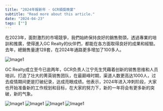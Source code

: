 ```yaml
---
title: "2024年報新年 · GCR頒獎晚宴"
subtitle: "Read more about this article."
date: "2024-04-23"
tags: [""]
---
```


在2023年，面對激烈的市場競爭，我們始終保持良好的銷售勢頭，透過專業的培訓和推廣，使得進入GC Realty的伙伴們，都能在各方面取得良好的成果和經驗。去年，總銷售量達128套，在2024年通路更多增加了100多人。

![Image1](/images/gcr-awards-dinner/img1.jpg "new-year-reunion")

GC Realty成立至今已逾两年，GCR负责人江宁先生凭藉着创新的销售思维和人员培训，打造了壮大的菁英销售团队，在最巅峰时期，渠道人数更高达1000人，过去疫情期间更是打破纪录，达成亮眼成绩。他表示，2024年进入冲刺阶段，大家也开始准备新的工作规划和目标，在大家的努力下，新的一年将会有更多新的突破，新的气象。

![Image1](/images/gcr-awards-dinner/img2.jpg "new-year-reunion")
![Image1](/images/gcr-awards-dinner/img3.jpg "new-year-reunion")
![Image1](/images/gcr-awards-dinner/img4.jpg "new-year-reunion")
![Image1](/images/gcr-awards-dinner/img5.jpg "new-year-reunion")
